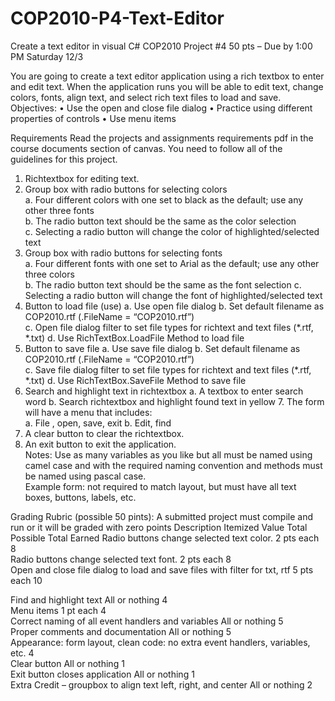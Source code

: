 # COP2010-P4-Text-Editor
Create a text editor in visual C#
COP2010 Project #4 50 pts – Due by 1:00 PM Saturday 12/3 
 
You are going to create a text editor application using a rich textbox to enter and edit text.  When the application runs you will be able to edit text, change colors, fonts, align text, and select rich text files to load and save.     
Objectives: 
•	Use the open and close file dialog 
•	Practice using different properties of controls 
•	Use menu items 
 
Requirements 
Read the projects and assignments requirements pdf in the course documents section of canvas.  You need to follow all of the guidelines for this project.    
1.	Richtextbox for editing text.  
2.	Group box with radio buttons for selecting colors  
a.	Four different colors with one set to black as the default; use any other three fonts  
b.	The radio button text should be the same as the color selection  
c.	Selecting a radio button will change the color of highlighted/selected text 
3.	Group box with radio buttons for selecting fonts  
a.	Four different fonts with one set to Arial as the default; use any other three colors  
b.	The radio button text should be the same as the font selection 
c.	Selecting a radio button will change the font of highlighted/selected text 
4.	Button to load file  (use) 
a.	Use open file dialog 
b.	Set default filename as COP2010.rtf (.FileName = “COP2010.rtf”)  
c.	Open file dialog filter to set file types for richtext and text files (*.rtf, *.txt) 
d.	Use RichTextBox.LoadFile Method to load file 
5.	Button to save file 
a.	Use save file dialog 
b.	Set default filename as COP2010.rtf (.FileName = “COP2010.rtf”)  
c.	Save file dialog filter to set file types for richtext and text files (*.rtf, *.txt) 
d.	Use RichTextBox.SaveFile Method to save file 
6.	Search and highlight text in richtextbox 
a.	A textbox to enter search word 
b.	Search richtextbox and highlight found text in yellow 7. The form will have a menu that includes:  
a.	File , open, save, exit 
b.	Edit, find 
8.	A clear button to clear the richtextbox.   
9.	An exit button to exit the application.   
Notes: Use as many variables as you like but all must be named using camel case and with the required naming convention and methods must be named using pascal case.       
Example form: not required to match layout, but must have all text boxes, buttons, labels, etc.   
  
 
  
  
Grading Rubric (possible 50 pints): 
A submitted project must compile and run or it will be graded with zero points 
Description 	Itemized Value 	Total 
Possible 	Total Earned 
Radio buttons change selected text color. 	2 pts each  	8 	  
Radio buttons change selected text font. 	2 pts each 	8 	  
Open and close file dialog to load and save files  with filter for txt, rtf 	5 pts each 	10 
 	  
Find and highlight text 	All or nothing 	4 	 
Menu items 	1 pt each 	4 	 
Correct naming of all event handlers and variables 	All or nothing 	5 	 
Proper comments and documentation 	All or nothing 
 	5 	 
Appearance: form layout, clean code: no extra event handlers, variables, etc.  	 	4 	 
Clear button  	All or nothing 	1 	 
Exit button closes application 	All or nothing 	1 	 
Extra Credit – groupbox to align text left, right, and center 	All or nothing 	2 	 

